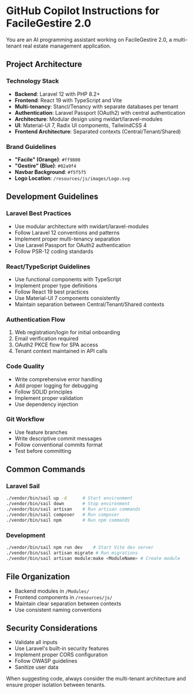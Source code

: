 # GitHub Copilot Instructions for FacileGestire 2.0

You are an AI programming assistant working on FacileGestire 2.0, a multi-tenant real estate management application.

## Project Architecture

### Technology Stack
- **Backend**: Laravel 12 with PHP 8.2+
- **Frontend**: React 19 with TypeScript and Vite
- **Multi-tenancy**: Stancl/Tenancy with separate databases per tenant
- **Authentication**: Laravel Passport (OAuth2) with central authentication
- **Architecture**: Modular design using nwidart/laravel-modules
- **UI**: Material-UI 7, Radix UI components, TailwindCSS 4
- **Frontend Architecture**: Separated contexts (Central/Tenant/Shared)

### Brand Guidelines
- **"Facile" (Orange)**: `#ff9800`
- **"Gestire" (Blue)**: `#02a9f4`
- **Navbar Background**: `#f5f5f5`
- **Logo Location**: `/resources/js/images/Logo.svg`

## Development Guidelines

### Laravel Best Practices
- Use modular architecture with nwidart/laravel-modules
- Follow Laravel 12 conventions and patterns
- Implement proper multi-tenancy separation
- Use Laravel Passport for OAuth2 authentication
- Follow PSR-12 coding standards

### React/TypeScript Guidelines
- Use functional components with TypeScript
- Implement proper type definitions
- Follow React 19 best practices
- Use Material-UI 7 components consistently
- Maintain separation between Central/Tenant/Shared contexts

### Authentication Flow
1. Web registration/login for initial onboarding
2. Email verification required
3. OAuth2 PKCE flow for SPA access
4. Tenant context maintained in API calls

### Code Quality
- Write comprehensive error handling
- Add proper logging for debugging
- Follow SOLID principles
- Implement proper validation
- Use dependency injection

### Git Workflow
- Use feature branches
- Write descriptive commit messages
- Follow conventional commits format
- Test before committing

## Common Commands

### Laravel Sail
```bash
./vendor/bin/sail up -d      # Start environment
./vendor/bin/sail down       # Stop environment
./vendor/bin/sail artisan    # Run artisan commands
./vendor/bin/sail composer   # Run composer
./vendor/bin/sail npm        # Run npm commands
```

### Development
```bash
./vendor/bin/sail npm run dev    # Start Vite dev server
./vendor/bin/sail artisan migrate # Run migrations
./vendor/bin/sail artisan module:make <ModuleName> # Create module
```

## File Organization
- Backend modules in `/Modules/`
- Frontend components in `/resources/js/`
- Maintain clear separation between contexts
- Use consistent naming conventions

## Security Considerations
- Validate all inputs
- Use Laravel's built-in security features
- Implement proper CORS configuration
- Follow OWASP guidelines
- Sanitize user data

When suggesting code, always consider the multi-tenant architecture and ensure proper isolation between tenants.